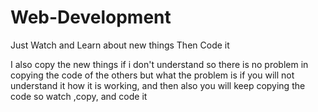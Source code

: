# Web-Development

Just Watch and Learn about new things Then Code it

I also copy the new things if i don't understand so there is no problem in copying the code of the others
but what the problem is if you will not understand it how it is working, and then also you will keep copying 
the code so watch ,copy, and code it
